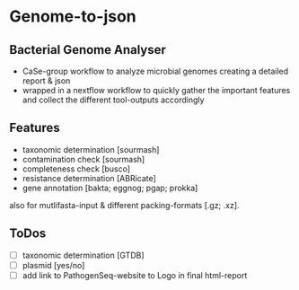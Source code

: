 # Genome-to-json
## Bacterial Genome Analyser
* CaSe-group workflow to analyze microbial genomes creating a detailed report & json
* wrapped in a nextflow workflow to quickly gather the important features and collect the different tool-outputs accordingly

## Features
* taxonomic determination [sourmash]
* contamination check [sourmash]
* completeness check [busco]
* resistance determination [ABRicate]
* gene annotation [bakta; eggnog; pgap; prokka]

also for mutlifasta-input & different packing-formats [.gz; .xz].

## ToDos
* [ ] taxonomic determination [GTDB]
* [ ] plasmid [yes/no]
* [ ] add link to PathogenSeq-website to Logo in final html-report
